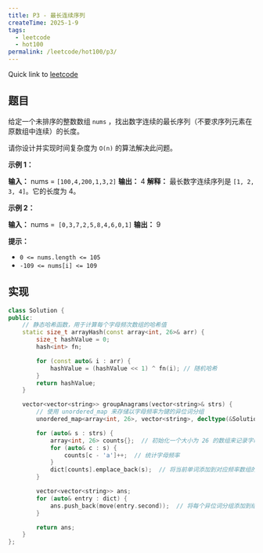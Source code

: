 ```yaml
---
title: P3 - 最长连续序列
createTime: 2025-1-9
tags:
  - leetcode
  - hot100
permalink: /leetcode/hot100/p3/
---
```


Quick link to [leetcode](https://leetcode.cn/problems/longest-consecutive-sequence/description/)

<!-- more -->

## 题目

给定一个未排序的整数数组 `nums` ，找出数字连续的最长序列（不要求序列元素在原数组中连续）的长度。

请你设计并实现时间复杂度为 `O(n)` 的算法解决此问题。

**示例 1：**

**输入：** nums = `[100,4,200,1,3,2]`
**输出：** 4
**解释：** 最长数字连续序列是 `[1, 2, 3, 4]`。它的长度为 4。

**示例 2：**

**输入：** nums =` [0,3,7,2,5,8,4,6,0,1]`
**输出：** 9

**提示：**

- `0 <= nums.length <= 105`
- `-109 <= nums[i] <= 109`

## 实现

```cpp
class Solution {
public:
    // 静态哈希函数，用于计算每个字母频次数组的哈希值
    static size_t arrayHash(const array<int, 26>& arr) {
        size_t hashValue = 0;
        hash<int> fn;

        for (const auto& i : arr) {
            hashValue = (hashValue << 1) ^ fn(i); // 随机哈希
        }
        return hashValue;
    }

    vector<vector<string>> groupAnagrams(vector<string>& strs) {
        // 使用 unordered_map 来存储以字母频率为键的异位词分组
        unordered_map<array<int, 26>, vector<string>, decltype(&Solution::arrayHash)> dict(1000, &Solution::arrayHash);

        for (auto& s : strs) {
            array<int, 26> counts{};  // 初始化一个大小为 26 的数组来记录字母频率
            for (auto& c : s) {
                counts[c - 'a']++;  // 统计字母频率
            }
            dict[counts].emplace_back(s);  // 将当前单词添加到对应频率数组的分组
        }

        vector<vector<string>> ans;
        for (auto& entry : dict) {
            ans.push_back(move(entry.second));  // 将每个异位词分组添加到结果中
        }

        return ans;
    }
};
```